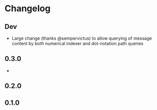 # Changelog

## Dev
 - Large change (thanks @sempervictus) to allow querying of message content by both numerical indexer and dot-notation path queries

## 0.3.0
 - 

## 0.2.0

## 0.1.0
